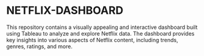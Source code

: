 # NETFLIX-DASHBOARD
This repository contains a visually appealing and interactive dashboard built using Tableau to analyze and explore Netflix data. The dashboard provides key insights into various aspects of Netflix content, including trends, genres, ratings, and more.
